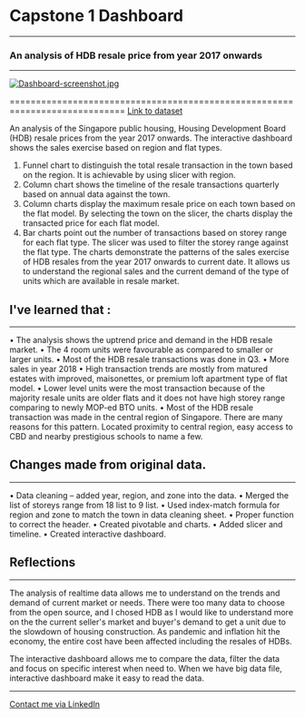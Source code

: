 # Capstone 1 Dashboard
--------------------------------------------------------------------------
### An analysis of HDB resale price from year 2017 onwards
--------------------------------------------------------------------------

[![Dashboard-screenshot.jpg](https://i.postimg.cc/6qSwvB7x/Dashboard-screenshot.jpg)](https://postimg.cc/V0j3yQBK)

============================================================================
[Link to dataset](https://data.gov.sg/dataset/resale-flat-prices)

An analysis of the Singapore public housing, Housing Development Board (HDB) resale prices from the year 2017 onwards.
The interactive dashboard shows the sales exercise based on region and flat types.
1.	Funnel chart to distinguish the total resale transaction in the town based on the region. It is achievable by using slicer with region.
2.	Column chart shows the timeline of the resale transactions quarterly based on annual data against the town. 
3.	Column charts display the maximum resale price on each town based on the flat model. By selecting the town on the slicer, the charts display the transacted price for each flat model.
4.	Bar charts point out the number of transactions based on storey range for each flat type. The slicer was used to filter the storey range against the flat type. 
The charts demonstrate the patterns of the sales exercise of HDB resales from the year 2017 onwards to current date. It allows us to understand the regional sales and the current demand of the type of units which are available in resale market.  


## I've learned that :
__________________________________________________________________________

•	The analysis shows the uptrend price and demand in the HDB resale market.
•	The 4 room units were favourable as compared to smaller or larger units.
•	Most of the HDB resale transactions was done in Q3.
•	More sales in year 2018
•	High transaction trends are mostly from matured estates with improved, maisonettes, or premium loft apartment type of flat model.
•	Lower level units were the most transaction because of the majority resale units are older flats and it does not have high storey range comparing to newly MOP-ed BTO units.
•	Most of the HDB resale transaction was made in the central region of Singapore. There are many reasons for this pattern. Located proximity to central region, easy access to CBD and nearby prestigious schools to name a few.

## Changes made from original data.
----------------------------------------------------------------------------

•	Data cleaning – added year, region, and zone into the data.
•	Merged the list of storeys range from 18 list to 9 list.
•	Used index-match formula for region and zone to match the town in data cleaning sheet. 
•	Proper function to correct the header.
•	Created pivotable and charts.
•	Added slicer and timeline.
•	Created interactive dashboard.

## Reflections
----------------------------------------------------------------------------
The analysis of realtime data allows me to understand on the trends and demand of current market or needs. There were too many data to choose from the open source, and I chosed HDB as I would like to understand more on the the current seller's market and buyer's demand to get a unit due to the slowdown of housing construction. As pandemic and inflation hit the economy, the entire cost have been affected including the resales of HDBs.

The interactive dashboard allows me to compare the data, filter the data and focus on specific interest when need to. When we have big data file, interactive dashboard make it easy to read the data.

----------------------------------------------------------------------------
[Contact me via LinkedIn](https://www.linkedin.com/in/shafinabegum)







